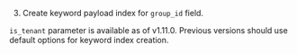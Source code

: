 

3. Create keyword payload index for `group_id` field.

<aside role="alert">
    <code>is_tenant</code> parameter is available as of v1.11.0. Previous versions should use default options for keyword index creation.
</aside>



